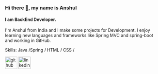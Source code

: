 ### Hi there 👋, my name is Anshul
#### I am BackEnd Developer.
I'm Anshul from India and I make some projects for  Development. 
I enjoy learning new languages and frameworks like Spring MVC and spring-boot and working in GitHub.

Skills: Java /Spring / HTML / CSS /



[<img src='https://cdn.jsdelivr.net/npm/simple-icons@3.0.1/icons/github.svg' alt='github' height='40'>](https://github.com/https://github.com/Anshul0707)  [<img src='https://cdn.jsdelivr.net/npm/simple-icons@3.0.1/icons/linkedin.svg' alt='linkedin' height='40'>](https://www.linkedin.com/in/linkedin.com/in/anshul-markwade-09207b1b0/)  

